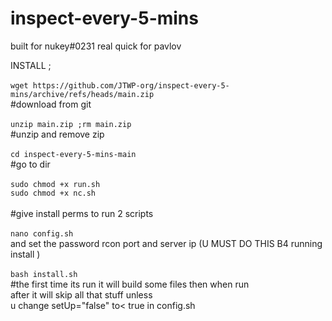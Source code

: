 # inspect-every-5-mins

built for nukey#0231 real quick for pavlov 

INSTALL ;<hhr><br><br>
`wget https://github.com/JTWP-org/inspect-every-5-mins/archive/refs/heads/main.zip`<br>
  #download from git<br><br>
`unzip main.zip ;rm main.zip`<br>
  #unzip and remove zip<br><br>
`cd inspect-every-5-mins-main`<br>
  #go to dir <br><br>
`sudo chmod +x run.sh` <br>
 `sudo chmod +x nc.sh` <br><br>
  #give install perms to run 2 scripts <br><br>
`nano config.sh`<br> 
and set the password rcon port and server ip (U MUST DO THIS B4 running install )<br><br>
 `bash install.sh`<br>
#the first time its run it will build some files then when run<br> after it will skip all that stuff unless<br> u change setUp="false" to< true in config.sh <br><br>
